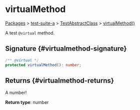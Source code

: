 # virtualMethod

[Packages](/) &gt; [test-suite-a](/test-suite-a/) &gt; [TestAbstractClass](/test-suite-a/testabstractclass-class/) &gt; [virtualMethod()](/test-suite-a/testabstractclass-class/virtualmethod-method)

A test `@virtual` method.

## Signature {#virtualmethod-signature}

```typescript
/** @virtual */
protected virtualMethod(): number;
```

## Returns {#virtualmethod-returns}

A number!

**Return type**: number
